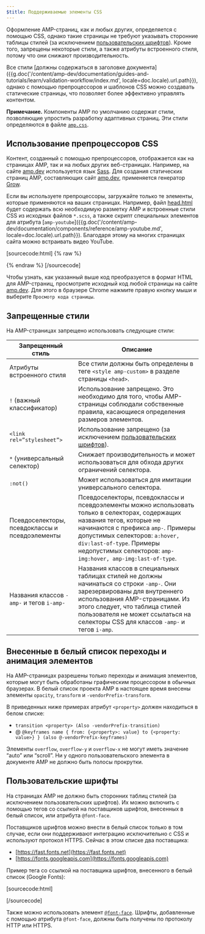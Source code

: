 ```yaml
---
$title: Поддерживаемые элементы CSS
---
```


Оформление AMP-страниц, как и любых других, определяется с помощью CSS, однако такие страницы не требуют указывать сторонние таблицы стилей (за исключением [пользовательских шрифтов](#пользовательские-шрифты)).
Кроме того, запрещены некоторые стили, а также атрибуты встроенного стиля, потому что они снижают производительность.

Все стили [должны содержаться в заголовке документа]({{g.doc('/content/amp-dev/documentation/guides-and-tutorials/learn/validation-workflow/index.md', locale=doc.locale).url.path}}),
однако с помощью препроцессоров и шаблонов CSS можно создавать статические страницы, что позволяет более эффективно управлять контентом.

**Примечание.** Компоненты AMP по умолчанию содержат стили, позволяющие упростить разработку адаптивных страниц.
Эти стили определяются в файле [`amp.css`](https://github.com/ampproject/amphtml/blob/master/css/amp.css).

## Использование препроцессоров CSS

Контент, созданный с помощью препроцессоров, отображается как на страницах AMP, так и на любых других веб-страницах.
Например, на сайте [amp.dev](https://amp.dev/) используется язык [Sass](http://sass-lang.com/).
Для создания статических страниц AMP, составляющих сайт [amp.dev](https://amp.dev/), применяется генератор <a href="http://grow.io/"><span class="notranslate">Grow</span></a>.

Если вы используете препроцессоры, загружайте только те элементы, которые применяются на ваших страницах.
Например, файл [head.html](https://github.com/ampproject/docs/blob/master/views/partials/head.html) будет содержать всю необходимую разметку AMP и встроенные стили CSS из исходных файлов `*.scss`,
а также скрипт специальных элементов для атрибута [`amp-youtube`]({{g.doc('/content/amp-dev/documentation/components/reference/amp-youtube.md', locale=doc.locale).url.path}}). Благодаря этому на многих страницах сайта можно встраивать видео YouTube.

[sourcecode:html] {% raw %}
<head>
  <meta charset="utf-8">
  <meta name="viewport" content="width=device-width,minimum-scale=1,initial-scale=1">
  <meta property="og:description" content="{% if doc.description %}{{doc.description}} – {% endif %}Accelerated Mobile Pages Project">
  <meta name="description" content="{% if doc.description %}{{doc.description}} – {% endif %}Accelerated Mobile Pages Project">

  <title>Accelerated Mobile Pages Project</title>
  <link rel="shortcut icon" href="/static/img/amp_favicon.png">
  <link rel="canonical" href="{{doc.url}}">
  <link href="https://fonts.googleapis.com/css?family=Roboto:200,300,400,500,700" rel="stylesheet" type="text/css">
  <style amp-custom>
  {% include "/assets/css/main.min.css" %}
  </style>

  <style amp-boilerplate>body{-webkit-animation:-amp-start 8s steps(1,end) 0s 1 normal both;-moz-animation:-amp-start 8s steps(1,end) 0s 1 normal both;-ms-animation:-amp-start 8s steps(1,end) 0s 1 normal both;animation:-amp-start 8s steps(1,end) 0s 1 normal both}@-webkit-keyframes -amp-start{from{visibility:hidden}to{visibility:visible}}@-moz-keyframes -amp-start{from{visibility:hidden}to{visibility:visible}}@-ms-keyframes -amp-start{from{visibility:hidden}to{visibility:visible}}@-o-keyframes -amp-start{from{visibility:hidden}to{visibility:visible}}@keyframes -amp-start{from{visibility:hidden}to{visibility:visible}}</style><noscript><style amp-boilerplate>body{-webkit-animation:none;-moz-animation:none;-ms-animation:none;animation:none}</style></noscript>
  <script async src="https://cdn.ampproject.org/v0.js"></script>
  <script async custom-element="amp-carousel" src="https://cdn.ampproject.org/v0/amp-carousel-0.1.js"></script>
  <script async custom-element="amp-analytics" src="https://cdn.ampproject.org/v0/amp-analytics-0.1.js"></script>
  <script async custom-element="amp-lightbox" src="https://cdn.ampproject.org/v0/amp-lightbox-0.1.js"></script>
  <script async custom-element="amp-youtube" src="https://cdn.ampproject.org/v0/amp-youtube-0.1.js"></script>
  <script async custom-element="amp-sidebar" src="https://cdn.ampproject.org/v0/amp-sidebar-0.1.js"></script>
  <script async custom-element="amp-iframe" src="https://cdn.ampproject.org/v0/amp-iframe-0.1.js"></script>
</head>
{% endraw %} [/sourcecode]

Чтобы узнать, как указанный выше код преобразуется в формат HTML для AMP-страниц, просмотрите исходный код любой страницы на сайте [amp.dev](https://amp.dev/).
Для этого в браузере Chrome нажмите правую кнопку мыши и выберите `Просмотр кода страницы`.

## Запрещенные стили

На AMP-страницах запрещено использовать следующие стили:

<table>
  <thead>
    <tr>
      <th data-th="Banned style">Запрещенный стиль</th>
      <th data-th="Description">Описание</th>
    </tr>
  </thead>
  <tbody>
    <tr>
      <td data-th="Banned style">Атрибуты встроенного стиля</td>
      <td data-th="Description">Все стили должны быть определены в теге <code>&lt;style amp-custom&gt;</code> в разделе страницы <code>&lt;head&gt;</code>.</td>
    </tr>
    <tr>
      <td data-th="Banned style"><code>!</code> (важный классификатор) </td>
      <td data-th="Description">Использование запрещено.
      Это необходимо для того, чтобы AMP-страницы соблюдали собственные правила, касающиеся определения размеров элементов.</td>
    </tr>
    <tr>
      <td data-th="Banned style"><code>&lt;link rel=”stylesheet”&gt;</code></td>
      <td data-th="Description">Использование запрещено (за исключением <a href="#пользовательские-шрифты">пользовательских шрифтов</a>).</td>
    </tr>
    <tr>
      <td data-th="Banned style"><code>*</code> (универсальный селектор)</td>
      <td data-th="Description">Снижает производительность и может использоваться для обхода других ограничений селектора.</td>
    </tr>
    <tr>
      <td data-th="Banned style"><code>:not()</code></td>
      <td data-th="Description">Может использоваться для имитации универсального селектора.</td>
    </tr>
    <tr>
      <td data-th="Banned style">Псевдоселекторы, псевдоклассы и псевдоэлементы</td>
      <td data-th="Description">Псевдоселекторы, псевдоклассы и псевдоэлементы можно использовать только в селекторах, содержащих названия тегов, которые не начинаются с префикса <code>amp-</code>.
      Примеры допустимых селекторов: <code>a:hover, div:last-of-type</code>. Примеры недопустимых селекторов: <code>amp-img:hover, amp-img:last-of-type</code>.</td>
    </tr>
    <tr>
      <td data-th="Banned style">Названия классов <code>-amp-</code> и тегов <code>i-amp-</code></td>
      <td data-th="Description">Названия классов в специальных таблицах стилей не должны начинаться со строки <code>-amp-</code>. Они зарезервированы для внутреннего использования AMP-страницами. Из этого следует, что таблица стилей пользователя не может ссылаться на селекторы CSS для классов <code>-amp-</code> и тегов <code>i-amp</code>.</td>
    </tr>
  </tbody>
</table>

## Внесенные в белый список переходы и анимация элементов

На AMP-страницах разрешены только переходы и анимация элементов, которые могут быть обработаны графическим процессором в обычных браузерах.
В белый список проекта AMP в настоящее время внесены элементы `opacity`, `transform` и `-vendorPrefix-transform`.

В приведенных ниже примерах атрибут `<property>` должен находиться в белом списке:

* `transition <property> (Also -vendorPrefix-transition)`
* @ `@keyframes name { from: {<property>: value} to {<property: value>} } (also @-vendorPrefix-keyframes)`

Элементы `overflow`, `overflow-y` и `overflow-x` не могут иметь значение <span class="notranslate">“auto”</span> или <span class="notranslate">“scroll”</span>.
Ни у одного пользовательского элемента в документе AMP не должно быть полосы прокрутки.

## Пользовательские шрифты

На страницах AMP не должно быть сторонних таблиц стилей (за исключением пользовательских шрифтов).
Их можно включить с помощью тегов со ссылкой на поставщиков шрифтов, внесенных в белый список, или атрибута `@font-face`.

Поставщиков шрифтов можно внести в белый список только в том случае, если они поддерживают интеграцию исключительно с CSS и используют протокол HTTPS. Сейчас в этом списке два поставщика:

* [https://fast.fonts.net](https://fast.fonts.net)
* [https://fonts.googleapis.com](https://fonts.googleapis.com)

Пример тега со ссылкой на поставщика шрифтов, внесенного в белый список (Google Fonts):

[sourcecode:html]
<link rel="stylesheet" href="https://fonts.googleapis.com/css?family=Tangerine">
[/sourcecode]

Также можно использовать элемент [`@font-face`](https://developer.mozilla.org/en-US/docs/Web/CSS/@font-face).
Шрифты, добавленные с помощью атрибута `@font-face`, должны быть получены по протоколу HTTP или HTTPS.

